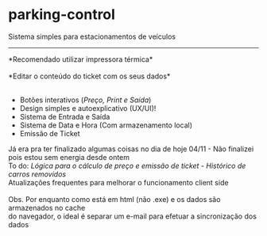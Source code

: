 # parking-control

Sistema simples para estacionamentos de veículos <br>
<hr>
*Recomendado utilizar impressora térmica* <br><br>
*Editar o conteúdo do ticket com os seus dados* <br><br>

- Botões interativos (*Preço, Print e Saída*)
- Design simples e autoexplicativo (UX/UI)!
- Sistema de Entrada e Saída
- Sistema de Data e Hora (Com armazenamento local)
- Emissão de Ticket

Já era pra ter finalizado algumas coisas no dia de hoje 04/11 - Não finalizei pois estou sem energia desde ontem <br>
To do: *Lógica para o cálculo de preço e emissão de ticket - Histórico de carros removidos* <br> Atualizações frequentes para melhorar o funcionamento client side <br><br>
Obs. Por enquanto como está em html (não .exe) e os dados são armazenados no cache <br> do navegador, o ideal é separar um e-mail para efetuar a sincronização dos dados
